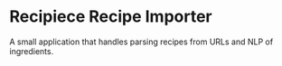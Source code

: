 # Recipiece Recipe Importer
A small application that handles parsing recipes from URLs and NLP of ingredients.
